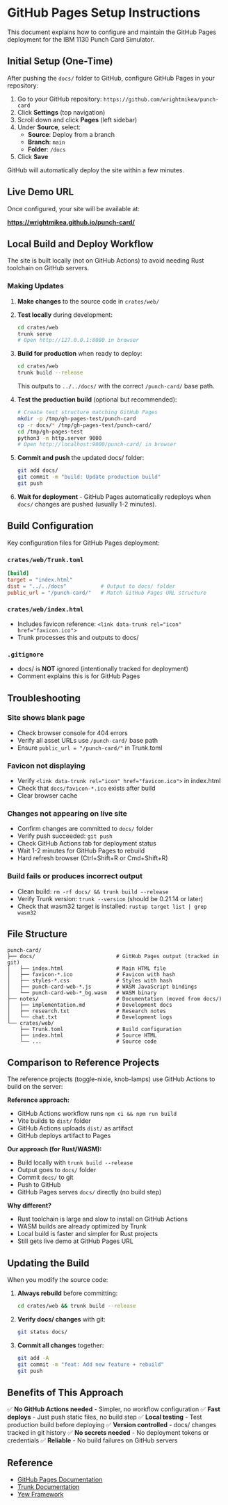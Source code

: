 # GitHub Pages Setup Instructions

This document explains how to configure and maintain the GitHub Pages deployment for the IBM 1130 Punch Card Simulator.

## Initial Setup (One-Time)

After pushing the `docs/` folder to GitHub, configure GitHub Pages in your repository:

1. Go to your GitHub repository: `https://github.com/wrightmikea/punch-card`
2. Click **Settings** (top navigation)
3. Scroll down and click **Pages** (left sidebar)
4. Under **Source**, select:
   - **Source**: Deploy from a branch
   - **Branch**: `main`
   - **Folder**: `/docs`
5. Click **Save**

GitHub will automatically deploy the site within a few minutes.

## Live Demo URL

Once configured, your site will be available at:

**https://wrightmikea.github.io/punch-card/**

## Local Build and Deploy Workflow

The site is built locally (not on GitHub Actions) to avoid needing Rust toolchain on GitHub servers.

### Making Updates

1. **Make changes** to the source code in `crates/web/`

2. **Test locally** during development:
   ```bash
   cd crates/web
   trunk serve
   # Open http://127.0.0.1:8080 in browser
   ```

3. **Build for production** when ready to deploy:
   ```bash
   cd crates/web
   trunk build --release
   ```
   This outputs to `../../docs/` with the correct `/punch-card/` base path.

4. **Test the production build** (optional but recommended):
   ```bash
   # Create test structure matching GitHub Pages
   mkdir -p /tmp/gh-pages-test/punch-card
   cp -r docs/* /tmp/gh-pages-test/punch-card/
   cd /tmp/gh-pages-test
   python3 -m http.server 9000
   # Open http://localhost:9000/punch-card/ in browser
   ```

5. **Commit and push** the updated docs/ folder:
   ```bash
   git add docs/
   git commit -m "build: Update production build"
   git push
   ```

6. **Wait for deployment** - GitHub Pages automatically redeploys when `docs/` changes are pushed (usually 1-2 minutes).

## Build Configuration

Key configuration files for GitHub Pages deployment:

### `crates/web/Trunk.toml`
```toml
[build]
target = "index.html"
dist = "../../docs"           # Output to docs/ folder
public_url = "/punch-card/"   # Match GitHub Pages URL structure
```

### `crates/web/index.html`
- Includes favicon reference: `<link data-trunk rel="icon" href="favicon.ico">`
- Trunk processes this and outputs to docs/

### `.gitignore`
- docs/ is **NOT** ignored (intentionally tracked for deployment)
- Comment explains this is for GitHub Pages

## Troubleshooting

### Site shows blank page
- Check browser console for 404 errors
- Verify all asset URLs use `/punch-card/` base path
- Ensure `public_url = "/punch-card/"` in Trunk.toml

### Favicon not displaying
- Verify `<link data-trunk rel="icon" href="favicon.ico">` in index.html
- Check that `docs/favicon-*.ico` exists after build
- Clear browser cache

### Changes not appearing on live site
- Confirm changes are committed to `docs/` folder
- Verify push succeeded: `git push`
- Check GitHub Actions tab for deployment status
- Wait 1-2 minutes for GitHub Pages to rebuild
- Hard refresh browser (Ctrl+Shift+R or Cmd+Shift+R)

### Build fails or produces incorrect output
- Clean build: `rm -rf docs/ && trunk build --release`
- Verify Trunk version: `trunk --version` (should be 0.21.14 or later)
- Check that wasm32 target is installed: `rustup target list | grep wasm32`

## File Structure

```
punch-card/
├── docs/                          # GitHub Pages output (tracked in git)
│   ├── index.html                 # Main HTML file
│   ├── favicon-*.ico              # Favicon with hash
│   ├── styles-*.css               # Styles with hash
│   ├── punch-card-web-*.js        # WASM JavaScript bindings
│   └── punch-card-web-*_bg.wasm   # WASM binary
├── notes/                         # Documentation (moved from docs/)
│   ├── implementation.md          # Development docs
│   ├── research.txt               # Research notes
│   └── chat.txt                   # Development logs
└── crates/web/
    ├── Trunk.toml                 # Build configuration
    ├── index.html                 # Source HTML
    └── ...                        # Source code
```

## Comparison to Reference Projects

The reference projects (toggle-nixie, knob-lamps) use GitHub Actions to build on the server:

**Reference approach:**
- GitHub Actions workflow runs `npm ci && npm run build`
- Vite builds to `dist/` folder
- GitHub Actions uploads `dist/` as artifact
- GitHub deploys artifact to Pages

**Our approach (for Rust/WASM):**
- Build locally with `trunk build --release`
- Output goes to `docs/` folder
- Commit `docs/` to git
- Push to GitHub
- GitHub Pages serves `docs/` directly (no build step)

**Why different?**
- Rust toolchain is large and slow to install on GitHub Actions
- WASM builds are already optimized by Trunk
- Local build is faster and simpler for Rust projects
- Still gets live demo at GitHub Pages URL

## Updating the Build

When you modify the source code:

1. **Always rebuild** before committing:
   ```bash
   cd crates/web && trunk build --release
   ```

2. **Verify docs/ changes** with git:
   ```bash
   git status docs/
   ```

3. **Commit all changes** together:
   ```bash
   git add -A
   git commit -m "feat: Add new feature + rebuild"
   git push
   ```

## Benefits of This Approach

✅ **No GitHub Actions needed** - Simpler, no workflow configuration
✅ **Fast deploys** - Just push static files, no build step
✅ **Local testing** - Test production build before deploying
✅ **Version controlled** - docs/ changes tracked in git history
✅ **No secrets needed** - No deployment tokens or credentials
✅ **Reliable** - No build failures on GitHub servers

## Reference

- [GitHub Pages Documentation](https://docs.github.com/en/pages)
- [Trunk Documentation](https://trunkrs.dev/)
- [Yew Framework](https://yew.rs/)
